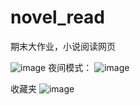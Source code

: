 # novel_read
期末大作业，小说阅读网页

![image](https://user-images.githubusercontent.com/70691271/174258131-debdf4d6-1376-4e80-8c39-facd72cfb722.png)
夜间模式：
![image](https://user-images.githubusercontent.com/70691271/174258232-53ab4ebd-fdf6-476c-9665-51d2e50e63db.png)

收藏夹
![image](https://user-images.githubusercontent.com/70691271/174258346-2749efa2-0424-476c-a6ad-858be32b3adf.png)
